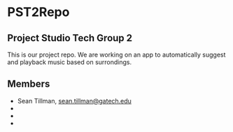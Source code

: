 # PST2Repo

## Project Studio Tech Group 2
This is our project repo. We are working 
on an app to automatically suggest and 
playback music based on surrondings. 

## Members
- Sean Tillman, sean.tillman@gatech.edu
- 
- 
- 
